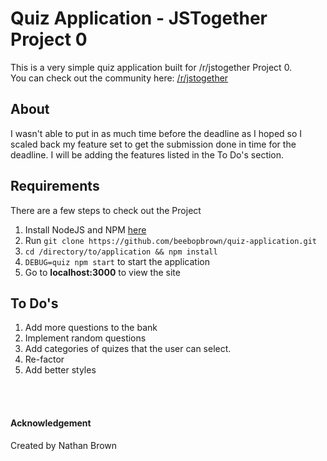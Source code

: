 # Quiz Application - JSTogether Project 0
This is a very simple quiz application built for /r/jstogether Project 0. <br>
You can check out the community here: [/r/jstogether](http://reddit.com/r/jstogether)

## About
I wasn't able to put in as much time before the deadline as I hoped so I scaled back my feature
set to get the submission done in time for the deadline. I will be adding the features listed in the
To Do's section.

## Requirements
There are a few steps to check out the Project
1. Install NodeJS and NPM [here](https://nodejs.org)
2. Run `git clone https://github.com/beebopbrown/quiz-application.git`
3. `cd /directory/to/application && npm install`
4. `DEBUG=quiz npm start` to start the application
5. Go to **localhost:3000** to view the site

## To Do's
1. Add more questions to the bank
2. Implement random questions
3. Add categories of quizes that the user can select.
4. Re-factor
5. Add better styles

<br><br>
#### Acknowledgement
Created by Nathan Brown
